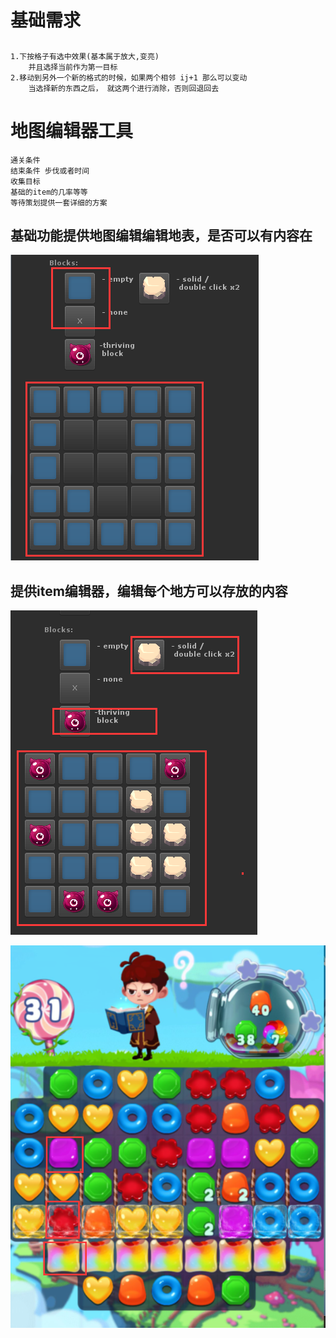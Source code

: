 
# 基础需求

## 
    1.下按格子有选中效果(基本属于放大,变亮)
        并且选择当前作为第一目标
    2.移动到另外一个新的格式的时候，如果两个相邻 ij+1 那么可以变动
        当选择新的东西之后， 就这两个进行消除，否则回退回去

# 地图编辑器工具   
    
    
    通关条件
    结束条件 步伐或者时间
    收集目标 
    基础的item的几率等等
    等待策划提供一套详细的方案
## 基础功能提供地图编辑编辑地表，是否可以有内容在   
    
![](image/三消1.png)
## 提供item编辑器，编辑每个地方可以存放的内容

![](image/三消2.png)

![](image/三消3.png)




